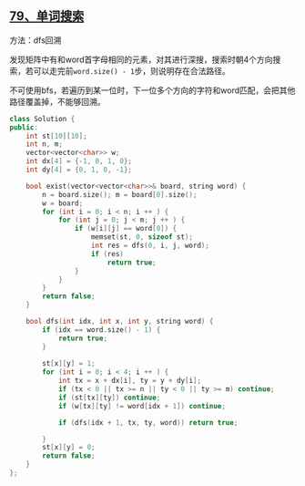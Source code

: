 ## [79、单词搜索](https://leetcode.cn/problems/word-search/description/)

方法：dfs回溯

发现矩阵中有和word首字母相同的元素，对其进行深搜，搜索时朝4个方向搜索，若可以走完前`word.size() - 1`步，则说明存在合法路径。

不可使用bfs，若遍历到某一位时，下一位多个方向的字符和word匹配，会把其他路径覆盖掉，不能够回溯。

```cpp
class Solution {
public:
    int st[10][10];
    int n, m;
    vector<vector<char>> w;
    int dx[4] = {-1, 0, 1, 0};
    int dy[4] = {0, 1, 0, -1};

    bool exist(vector<vector<char>>& board, string word) {
        n = board.size(); m = board[0].size();
        w = board;
        for (int i = 0; i < n; i ++ ) {
            for (int j = 0; j < m; j ++ ) {
                if (w[i][j] == word[0]) {
                    memset(st, 0, sizeof st);
                    int res = dfs(0, i, j, word);
                    if (res)
                        return true;
                }
            }
        }
        return false;
    }

    bool dfs(int idx, int x, int y, string word) {
        if (idx == word.size() - 1) {
            return true;
        }
        
        st[x][y] = 1;
        for (int i = 0; i < 4; i ++ ) {
            int tx = x + dx[i], ty = y + dy[i];
            if (tx < 0 || tx >= n || ty < 0 || ty >= m) continue;
            if (st[tx][ty]) continue;
            if (w[tx][ty] != word[idx + 1]) continue;

            if (dfs(idx + 1, tx, ty, word)) return true;

        }
        st[x][y] = 0;
        return false;
    }
};
```

